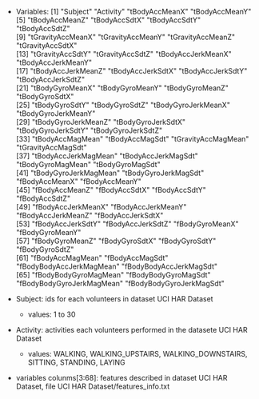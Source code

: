 * Variables:
[1] "Subject"                  "Activity"                 "tBodyAccMeanX"            "tBodyAccMeanY"           
 [5] "tBodyAccMeanZ"            "tBodyAccSdtX"             "tBodyAccSdtY"             "tBodyAccSdtZ"            
 [9] "tGravityAccMeanX"         "tGravityAccMeanY"         "tGravityAccMeanZ"         "tGravityAccSdtX"         
[13] "tGravityAccSdtY"          "tGravityAccSdtZ"          "tBodyAccJerkMeanX"        "tBodyAccJerkMeanY"       
[17] "tBodyAccJerkMeanZ"        "tBodyAccJerkSdtX"         "tBodyAccJerkSdtY"         "tBodyAccJerkSdtZ"        
[21] "tBodyGyroMeanX"           "tBodyGyroMeanY"           "tBodyGyroMeanZ"           "tBodyGyroSdtX"           
[25] "tBodyGyroSdtY"            "tBodyGyroSdtZ"            "tBodyGyroJerkMeanX"       "tBodyGyroJerkMeanY"      
[29] "tBodyGyroJerkMeanZ"       "tBodyGyroJerkSdtX"        "tBodyGyroJerkSdtY"        "tBodyGyroJerkSdtZ"       
[33] "tBodyAccMagMean"          "tBodyAccMagSdt"           "tGravityAccMagMean"       "tGravityAccMagSdt"       
[37] "tBodyAccJerkMagMean"      "tBodyAccJerkMagSdt"       "tBodyGyroMagMean"         "tBodyGyroMagSdt"         
[41] "tBodyGyroJerkMagMean"     "tBodyGyroJerkMagSdt"      "fBodyAccMeanX"            "fBodyAccMeanY"           
[45] "fBodyAccMeanZ"            "fBodyAccSdtX"             "fBodyAccSdtY"             "fBodyAccSdtZ"            
[49] "fBodyAccJerkMeanX"        "fBodyAccJerkMeanY"        "fBodyAccJerkMeanZ"        "fBodyAccJerkSdtX"        
[53] "fBodyAccJerkSdtY"         "fBodyAccJerkSdtZ"         "fBodyGyroMeanX"           "fBodyGyroMeanY"          
[57] "fBodyGyroMeanZ"           "fBodyGyroSdtX"            "fBodyGyroSdtY"            "fBodyGyroSdtZ"           
[61] "fBodyAccMagMean"          "fBodyAccMagSdt"           "fBodyBodyAccJerkMagMean"  "fBodyBodyAccJerkMagSdt"  
[65] "fBodyBodyGyroMagMean"     "fBodyBodyGyroMagSdt"      "fBodyBodyGyroJerkMagMean" "fBodyBodyGyroJerkMagSdt" 

* Subject: ids for each volunteers in dataset UCI HAR Dataset
  * values: 1 to 30
* Activity: activities each volunteers performed in the datasete UCI HAR Dataset
  * values: WALKING, WALKING_UPSTAIRS, WALKING_DOWNSTAIRS, SITTING, STANDING, LAYING
* variables colunms[3:68]: features described in dataset UCI HAR Dataset, file UCI HAR Dataset/features_info.txt
